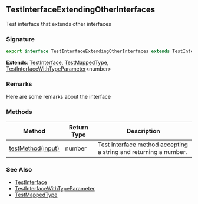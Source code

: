 ## TestInterfaceExtendingOtherInterfaces

Test interface that extends other interfaces

<a id="testinterfaceextendingotherinterfaces-signature"></a>

### Signature

```typescript
export interface TestInterfaceExtendingOtherInterfaces extends TestInterface, TestMappedType, TestInterfaceWithTypeParameter<number>
```

**Extends**: [TestInterface](docs/test-suite-a/testinterface-interface), [TestMappedType](docs/test-suite-a/testmappedtype-typealias), [TestInterfaceWithTypeParameter](docs/test-suite-a/testinterfacewithtypeparameter-interface)\<number>

<a id="testinterfaceextendingotherinterfaces-remarks"></a>

### Remarks

Here are some remarks about the interface

### Methods

| Method | Return Type | Description |
| - | - | - |
| [testMethod(input)](docs/test-suite-a/testinterfaceextendingotherinterfaces-testmethod-methodsignature) | number | Test interface method accepting a string and returning a number. |

<a id="testinterfaceextendingotherinterfaces-see-also"></a>

### See Also

- [TestInterface](docs/test-suite-a/testinterface-interface)
- [TestInterfaceWithTypeParameter](docs/test-suite-a/testinterfacewithtypeparameter-interface)
- [TestMappedType](docs/test-suite-a/testmappedtype-typealias)
